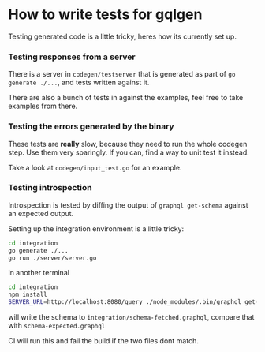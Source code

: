 How to write tests for gqlgen
===

Testing generated code is a little tricky, heres how its currently set up.

### Testing responses from a server

There is a server in `codegen/testserver` that is generated as part 
of `go generate ./...`, and tests written against it.

There are also a bunch of tests in against the examples, feel free to take examples from there.


### Testing the errors generated by the binary

These tests are **really** slow, because they need to run the whole codegen step. Use them very sparingly. If you can, find a way to unit test it instead.

Take a look at `codegen/input_test.go` for an example.

### Testing introspection

Introspection is tested by diffing the output of `graphql get-schema` against an expected output.

Setting up the integration environment is a little tricky:
```bash
cd integration
go generate ./...
go run ./server/server.go
```
in another terminal
```bash
cd integration
npm install
SERVER_URL=http://localhost:8080/query ./node_modules/.bin/graphql get-schema
```

will write the schema to `integration/schema-fetched.graphql`, compare that with `schema-expected.graphql`

CI will run this and fail the build if the two files dont match.


